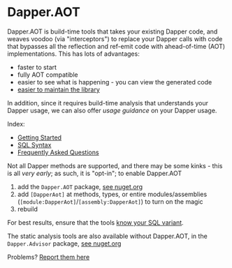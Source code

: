 # Dapper.AOT

Dapper.AOT is build-time tools that takes your existing Dapper code, and weaves voodoo (via "interceptors") to replace your Dapper calls with
code that bypasses all the reflection and ref-emit code with ahead-of-time (AOT) implementations. This has lots of advantages:

- faster to start
- fully AOT compatible
- easier to see what is happening - you can view the generated code
- [easier to maintain the library](https://github.com/DapperLib/Dapper/issues/1909)

In addition, since it requires build-time analysis that understands your Dapper usage, we can also offer *usage guidance* on your Dapper usage.

Index:

- [Getting Started](/gettingstarted)
- [SQL Syntax](/sqlsyntax)
- [Frequently Asked Questions](/faq)


Not all Dapper methods are supported, and there may be some kinks - this is all *very early*; as such, it is "opt-in"; to enable Dapper.AOT

1. add the `Dapper.AOT` package, [see nuget.org](https://www.nuget.org/packages/Dapper.AOT#package-reference)
2. add `[DapperAot]` at methods, types, or entire modules/assemblies (`[module:DapperAot]`/`[assembly:DapperAot]`) to turn on the magic
3. rebuild

For best results, ensure that the tools [know your SQL variant](/sqlsyntax).

The static analysis tools are also available without Dapper.AOT, in the `Dapper.Advisor` package, [see nuget.org](https://www.nuget.org/packages/Dapper.Advisor#package-reference)

Problems? [Report them here](https://github.com/DapperLib/DapperAOT/issues)